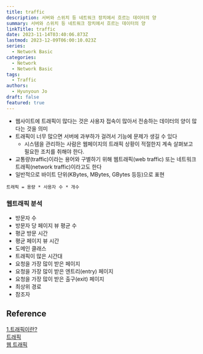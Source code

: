 ```yaml
---
title: traffic
description: 서버와 스위치 등 네트워크 장치에서 흐르는 데이터의 양
summary: 서버와 스위치 등 네트워크 장치에서 흐르는 데이터의 양
linkTitle: traffic
date: 2023-11-14T03:40:06.873Z
lastmod: 2023-12-09T06:00:10.023Z
series:
  - Network Basic
categories:
  - Network
  - Network Basic
tags:
  - Traffic
authors:
  - Hyunyoun Jo
draft: false
featured: true
---
```


- 웹사이트에 트래픽이 많다는 것은 사용자 접속이 많아서 전송하는 데이터의 양이 많다는 것을 의미
- 트래픽이 너무 많으면 서버에 과부하가 걸려서 기능에 문제가 생길 수 있다
  - 시스템을 관리하는 사람은 웹페이지의 트래픽 상황이 적절한지 계속 살펴보고 필요한 조치를 취해야 한다.
- 교통량(traffic)이라는 용어와 구별하기 위해 웹트래픽(web traffic) 또는 네트워크 트래픽(network traffic)이라고도 한다
- 일반적으로 바이트 단위(KBytes, MBytes, GBytes 등등)으로 표현

`트래픽 = 용량 * 사용자 수 * 개수`

### 웹트래픽 분석

- 방문자 수
- 방문자 당 페이지 뷰 평균 수
- 평균 방문 시간
- 평균 페이지 뷰 시간
- 도메인 클래스
- 트래픽이 많은 시간대
- 요청을 가장 많이 받은 페이지
- 요청을 가장 많이 받은 엔트리(entry) 페이지
- 요청을 가장 많이 받은 출구(exit) 페이지
- 최상위 경로
- 참조자

## Reference

[1.트래픽이란?](https://velog.io/@dj_90/1.%ED%8A%B8%EB%9E%98%ED%94%BD%EC%9D%B4%EB%9E%80)  
[트래픽](http://wiki.hash.kr/index.php/%ED%8A%B8%EB%9E%98%ED%94%BD)  
[웹 트래픽](https://ko.wikipedia.org/wiki/%EC%9B%B9_%ED%8A%B8%EB%9E%98%ED%94%BD)
